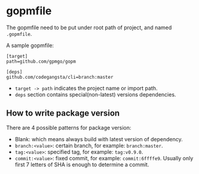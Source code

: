 gopmfile
====
The gopmfile need to be put under root path of project, and named `.gopmfile`.

A sample gopmfile:

    [target]
	path=github.com/gpmgo/gopm
	
	[deps]
	github.com/codegangsta/cli=branch:master

- `target -> path` indicates the project name or import path.
- `deps` section contains special(non-latest) versions dependencies.

## How to write package version

There are 4 possible patterns for package version:

- Blank: which means always build with latest version of dependency.
- `branch:<value>`: certain branch, for example: `branch:master`.
- `tag:<value>`: specified tag, for example: `tag:v0.9.0`.
- `commit:<value>`: fixed commit, for example: `commit:6ffffe9`. Usually only first 7 letters of SHA is enough to determine a commit.